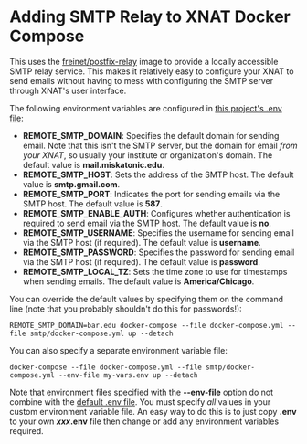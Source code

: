 # Adding SMTP Relay to XNAT Docker Compose #

This uses the [freinet/postfix-relay](https://hub.docker.com/r/freinet/postfix-relay) image to provide a locally accessible SMTP
relay service. This makes it relatively easy to configure your XNAT to send emails without having to mess with configuring the 
SMTP server through XNAT's user interface.

The following environment variables are configured in [this project's .env file](../.env):

* **REMOTE_SMTP_DOMAIN**: Specifies the default domain for sending email. Note that this isn't the SMTP server, but the domain for email
  _from your XNAT_, so usually your institute or organization's domain. The default value is **mail.miskatonic.edu**.
* **REMOTE_SMTP_HOST**: Sets the address of the SMTP host. The default value is **smtp.gmail.com**.
* **REMOTE_SMTP_PORT**: Indicates the port for sending emails via the SMTP host. The default value is **587**.
* **REMOTE_SMTP_ENABLE_AUTH**: Configures whether authentication is required to send email via the SMTP host. The default value is **no**.
* **REMOTE_SMTP_USERNAME**: Specifies the username for sending email via the SMTP host (if required). The default value is **username**.
* **REMOTE_SMTP_PASSWORD**: Specifies the password for sending email via the SMTP host (if required). The default value is **password**.
* **REMOTE_SMTP_LOCAL_TZ**: Sets the time zone to use for timestamps when sending emails. The default value is **America/Chicago**.

You can override the default values by specifying them on the command line (note that you probably shouldn't do this for passwords!):

```
REMOTE_SMTP_DOMAIN=bar.edu docker-compose --file docker-compose.yml --file smtp/docker-compose.yml up --detach
```

You can also specify a separate environment variable file:

```
docker-compose --file docker-compose.yml --file smtp/docker-compose.yml --env-file my-vars.env up --detach
```

Note that environment files specified with the **--env-file** option do not combine with the [default .env file](../.env). You must specify
_all_ values in your custom environment variable file. An easy way to do this is to just copy **.env** to your own **_xxx_.env** file then
change or add any environment variables required. 

